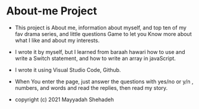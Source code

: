 # About-me Project
- This project is About me, information about myself, and top ten of my fav drama series, and little questions Game to let you Know more about what I like and about my interests.
- I wrote it by myself, but I learned from baraah hawari how to use and write a Switch statement, and how to write an array in javaScript.
- I wrote it using Visual Studio Code, Github.
- When You enter the page, just answer the questions with yes/no or y/n , numbers, and words and read the replies, then read my story.
 
 - copyright (c) 2021 Mayyadah Shehadeh